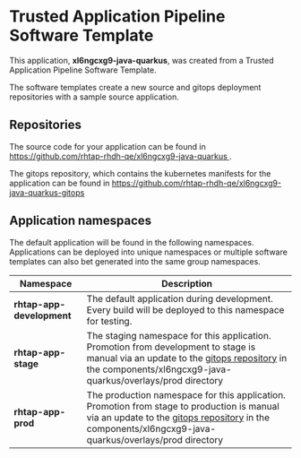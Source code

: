 # Trusted Application Pipeline Software Template

This application, **xl6ngcxg9-java-quarkus**, was created from a Trusted Application Pipeline Software Template.

The software templates create a new source and gitops deployment repositories with a sample source application. 

## Repositories

The source code for your application can be found in [https://github.com/rhtap-rhdh-qe/xl6ngcxg9-java-quarkus ](https://github.com/rhtap-rhdh-qe/xl6ngcxg9-java-quarkus ).
 
The gitops repository, which contains the kubernetes manifests for the application can be found in 
[https://github.com/rhtap-rhdh-qe/xl6ngcxg9-java-quarkus-gitops ](https://github.com/rhtap-rhdh-qe/xl6ngcxg9-java-quarkus-gitops ) 

## Application namespaces 

The default application will be found in the following namespaces. Applications can be deployed into unique namespaces or multiple software templates can also bet generated into the same group namespaces.  

|  Namespace   |  Description   |  
| -------- | -------- |   
| **rhtap-app-development** | The default application during development. Every build will be deployed to this namespace for testing. | 
| **rhtap-app-stage** | The staging namespace for this application. Promotion from development to stage is manual via an update to the [gitops repository](https://github.com/rhtap-rhdh-qe/xl6ngcxg9-java-quarkus-gitops ) in the components/xl6ngcxg9-java-quarkus/overlays/prod directory |  
| **rhtap-app-prod** | The production namespace for this application. Promotion from stage to production is manual via an update to the [gitops repository](https://github.com/rhtap-rhdh-qe/xl6ngcxg9-java-quarkus-gitops ) in the components/xl6ngcxg9-java-quarkus/overlays/prod directory | 